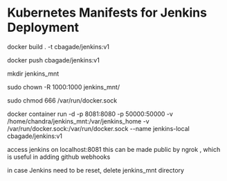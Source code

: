 # Kubernetes Manifests for Jenkins Deployment

docker build . -t cbagade/jenkins:v1

docker push cbagade/jenkins:v1

mkdir jenkins_mnt

sudo chown -R 1000:1000 jenkins_mnt/

sudo chmod 666 /var/run/docker.sock

docker container run -d -p 8081:8080  -p 50000:50000 -v /home/chandra/jenkins_mnt:/var/jenkins_home  -v /var/run/docker.sock:/var/run/docker.sock --name jenkins-local  cbagade/jenkins:v1


access jenkins on localhost:8081
this can be made public by ngrok , which is useful in adding github webhooks


in case Jenkins need to be reset, delete jenkins_mnt directory
